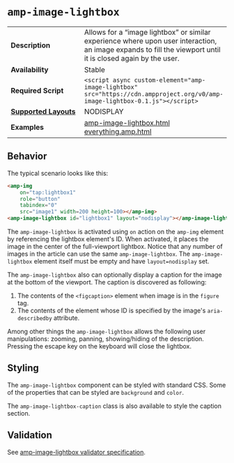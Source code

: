 <!---
Copyright 2015 The AMP HTML Authors. All Rights Reserved.

Licensed under the Apache License, Version 2.0 (the "License");
you may not use this file except in compliance with the License.
You may obtain a copy of the License at

      http://www.apache.org/licenses/LICENSE-2.0

Unless required by applicable law or agreed to in writing, software
distributed under the License is distributed on an "AS-IS" BASIS,
WITHOUT WARRANTIES OR CONDITIONS OF ANY KIND, either express or implied.
See the License for the specific language governing permissions and
limitations under the License.
-->

# <a name="amp-image-lightbox"></a> `amp-image-lightbox`

<table>
  <tr>
    <td width="40%"><strong>Description</strong></td>
    <td>Allows for a “image lightbox” or similar experience where upon user interaction, an image expands to fill the viewport until it is closed again by the user.</td>
  </tr>
  <tr>
    <td width="40%"><strong>Availability</strong></td>
    <td>Stable</td>
  </tr>
  <tr>
    <td width="40%"><strong>Required Script</strong></td>
    <td><code>&lt;script async custom-element="amp-image-lightbox" src="https://cdn.ampproject.org/v0/amp-image-lightbox-0.1.js">&lt;/script></code></td>
  </tr>
  <tr>
    <td class="col-fourty"><strong><a href="https://www.ampproject.org/docs/guides/responsive/control_layout.html">Supported Layouts</a></strong></td>
    <td>NODISPLAY</td>
  </tr>
  <tr>
    <td width="40%"><strong>Examples</strong></td>
    <td><a href="https://ampbyexample.com/components/amp-image-lightbox">amp-image-lightbox.html</a><br /><a href="https://github.com/ampproject/amphtml/blob/master/examples/everything.amp.html">everything.amp.html</a></td>
  </tr>
</table>

## Behavior

The typical scenario looks like this:
```html
<amp-img
    on="tap:lightbox1"
    role="button"
    tabindex="0"
    src="image1" width=200 height=100></amp-img>
<amp-image-lightbox id="lightbox1" layout="nodisplay"></amp-image-lightbox>
```

The `amp-image-lightbox` is activated using `on` action on the `amp-img` element
by referencing the lightbox element's ID. When activated, it places the image in
the center of the full-viewport lightbox. Notice that any number of images in
the article can use the same `amp-image-lightbox`. The `amp-image-lightbox`
element itself must be empty and have `layout=nodisplay` set.

The `amp-image-lightbox` also can optionally display a caption for the image
at the bottom of the viewport. The caption is discovered as following:
 1. The contents of the `<figcaption>` element when image is in the `figure` tag.
 2. The contents of the element whose ID is specified by the image's
  `aria-describedby` attribute.

Among other things the `amp-image-lightbox` allows the following user manipulations:
zooming, panning, showing/hiding of the description.
Pressing the escape key on the keyboard will close the lightbox.

## Styling

The `amp-image-lightbox` component can be styled with standard CSS. Some of the
properties that can be styled are `background` and `color`.

The `amp-image-lightbox-caption` class is also available to style the caption
section.

## Validation

See [amp-image-lightbox validator specification](https://github.com/ampproject/amphtml/blob/master/extensions/amp-image-lightbox/0.1/validator-amp-image-lightbox.protoascii).
